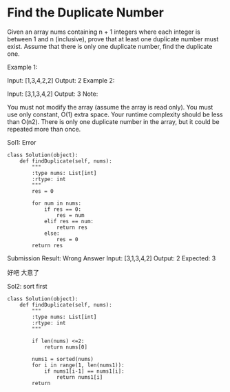 # Find the Duplicate Number
Given an array nums containing n + 1 integers where each integer is between 1 and n (inclusive), prove that at least one duplicate number must exist. Assume that there is only one duplicate number, find the duplicate one.

Example 1:

Input: [1,3,4,2,2]
Output: 2
Example 2:

Input: [3,1,3,4,2]
Output: 3
Note:

You must not modify the array (assume the array is read only).
You must use only constant, O(1) extra space.
Your runtime complexity should be less than O(n2).
There is only one duplicate number in the array, but it could be repeated more than once.

Sol1: Error

```
class Solution(object):
    def findDuplicate(self, nums):
        """
        :type nums: List[int]
        :rtype: int
        """
        res = 0
        
        for num in nums:
            if res == 0:
                res = num
            elif res == num:
                return res
            else:
                res = 0
        return res
```

Submission Result: Wrong Answer 
Input:
[3,1,3,4,2]
Output:
2
Expected:
3

好吧 大意了

Sol2: sort first

```
class Solution(object):
    def findDuplicate(self, nums):
        """
        :type nums: List[int]
        :rtype: int
        """
        
        if len(nums) <=2:
            return nums[0]
        
        nums1 = sorted(nums)
        for i in range(1, len(nums1)):
            if nums1[i-1] == nums1[i]:
                return nums1[i]
        return
```